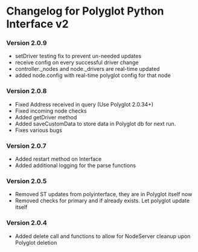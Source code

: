 # __Changelog for Polyglot Python Interface v2__

### Version 2.0.9
* setDriver testing fix to prevent un-needed updates
* receive config on every successful driver change
* controller.\_nodes and node.\_drivers are real-time updated
* added node.config with real-time polyglot config for that node

### Version 2.0.8
* Fixed Address received in query (Use Polyglot 2.0.34+)
* Fixed incoming node checks
* Added getDriver method
* Added saveCustomData to store data in Polyglot db for next run.
* Fixes various bugs

### Version 2.0.7
* Added restart method on Interface
* Added additional logging for the parse functions

### Version 2.0.5
* Removed ST updates from polyinterface, they are in Polyglot itself now
* Removed checks for primary and if already exists. Let polyglot update itself

### Version 2.0.4
* Added delete call and functions to allow for NodeServer cleanup upon Polyglot deletion
